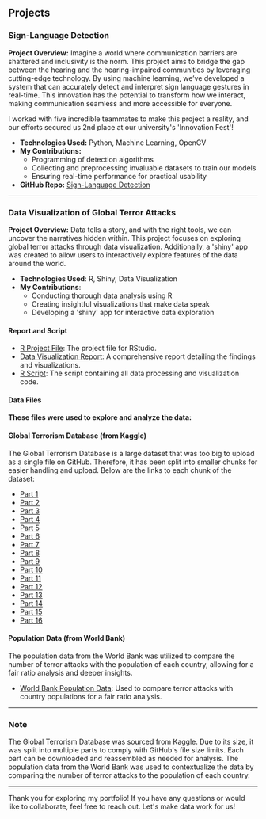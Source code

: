 ## Projects

### Sign-Language Detection
**Project Overview:**
Imagine a world where communication barriers are shattered and inclusivity is the norm. This project aims to bridge the gap between the hearing and the hearing-impaired communities by leveraging cutting-edge technology. By using machine learning, we’ve developed a system that can accurately detect and interpret sign language gestures in real-time. This innovation has the potential to transform how we interact, making communication seamless and more accessible for everyone.

I worked with five incredible teammates to make this project a reality, and our efforts secured us 2nd place at our university's 'Innovation Fest'!

- **Technologies Used:** Python, Machine Learning, OpenCV
- **My Contributions:**
  - Programming of detection algorithms
  - Collecting and preprocessing invaluable datasets to train our models
  - Ensuring real-time performance for practical usability
- **GitHub Repo:** [Sign-Language Detection](https://github.com/naeem0512/Sign-Language)

---



### Data Visualization of Global Terror Attacks
**Project Overview:**
Data tells a story, and with the right tools, we can uncover the narratives hidden within. This project focuses on exploring global terror attacks through data visualization. Additionally, a 'shiny' app was created to allow users to interactively explore features of the data around the world.

- **Technologies Used**: R, Shiny, Data Visualization
- **My Contributions**:
  - Conducting thorough data analysis using R
  - Creating insightful visualizations that make data speak
  - Developing a 'shiny' app for interactive data exploration

#### Report and Script
- [R Project File](./Assessment%202%20-%20Data%20Visualisation.Rproj): The project file for RStudio.
- [Data Visualization Report](./Assessment_2_Data_VisualisationReport.pdf): A comprehensive report detailing the findings and visualizations.
- [R Script](./Assessment2.R): The script containing all data processing and visualization code.

#### Data Files
**These files were used to explore and analyze the data:**

#### Global Terrorism Database (from Kaggle)
The Global Terrorism Database is a large dataset that was too big to upload as a single file on GitHub. Therefore, it has been split into smaller chunks for easier handling and upload. Below are the links to each chunk of the dataset:

- [Part 1](./csv_chunks/globalterrorismdb_0718dist_part1.csv)
- [Part 2](./csv_chunks/globalterrorismdb_0718dist_part2.csv)
- [Part 3](./csv_chunks/globalterrorismdb_0718dist_part3.csv)
- [Part 4](./csv_chunks/globalterrorismdb_0718dist_part4.csv)
- [Part 5](./csv_chunks/globalterrorismdb_0718dist_part5.csv)
- [Part 6](./csv_chunks/globalterrorismdb_0718dist_part6.csv)
- [Part 7](./csv_chunks/globalterrorismdb_0718dist_part7.csv)
- [Part 8](./csv_chunks/globalterrorismdb_0718dist_part8.csv)
- [Part 9](./csv_chunks/globalterrorismdb_0718dist_part9.csv)
- [Part 10](./csv_chunks/globalterrorismdb_0718dist_part10.csv)
- [Part 11](./csv_chunks/globalterrorismdb_0718dist_part11.csv)
- [Part 12](./csv_chunks/globalterrorismdb_0718dist_part12.csv)
- [Part 13](./csv_chunks/globalterrorismdb_0718dist_part13.csv)
- [Part 14](./csv_chunks/globalterrorismdb_0718dist_part14.csv)
- [Part 15](./csv_chunks/globalterrorismdb_0718dist_part15.csv)
- [Part 16](./csv_chunks/globalterrorismdb_0718dist_part16.csv)


#### Population Data (from World Bank)
The population data from the World Bank was utilized to compare the number of terror attacks with the population of each country, allowing for a fair ratio analysis and deeper insights.
- [World Bank Population Data](./API_SP.POP.TOTL_DS2_en_csv_v2_344555.csv): Used to compare terror attacks with country populations for a fair ratio analysis.
---

### Note
The Global Terrorism Database was sourced from Kaggle. Due to its size, it was split into multiple parts to comply with GitHub's file size limits. Each part can be downloaded and reassembled as needed for analysis. The population data from the World Bank was used to contextualize the data by comparing the number of terror attacks to the population of each country.

---

Thank you for exploring my portfolio! If you have any questions or would like to collaborate, feel free to reach out. Let's make data work for us!

